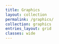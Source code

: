 ```yaml
---
title: Graphics
layout: collection
permalink: /graphics/
collection: graphics
entries_layout: grid
classes: wide
---
```

